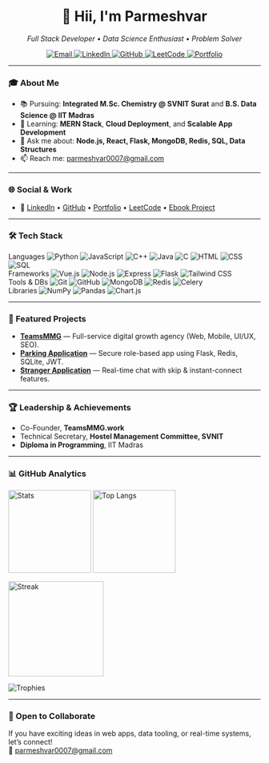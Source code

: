 
<h1 align="center">👋 Hii, I'm <b>Parmeshvar </b></h1>
<p align="center">
  <i>Full Stack Developer • Data Science Enthusiast • Problem Solver</i>
</p>

<p align="center">
  <a href="mailto:parmeshvar0007@gmail.com">
    <img alt="Email" src="https://img.shields.io/badge/Email-parmeshvar0007%40gmail.com-0A66C2?style=for-the-badge&logo=gmail&logoColor=white" />
  </a>
  <a href="https://www.linkedin.com/in/parmeshvar8/">
    <img alt="LinkedIn" src="https://img.shields.io/badge/LinkedIn-Parmeshvar%20Lal-0A66C2?style=for-the-badge&logo=linkedin&logoColor=white" />
  </a>
  <a href="https://github.com/PARMESHVAR8">
    <img alt="GitHub" src="https://img.shields.io/badge/GitHub-PARMESHVAR8-111111?style=for-the-badge&logo=github" />
  </a>
  <a href="https://leetcode.com/u/Parmeshvar_lal/">
    <img alt="LeetCode" src="https://img.shields.io/badge/LeetCode-Profile-F89F1B?style=for-the-badge&logo=leetcode&logoColor=white" />
  </a>
  <a href="https://teamsmmg.work/">
    <img alt="Portfolio" src="https://img.shields.io/badge/Portfolio-teamsmmg.work-16a34a?style=for-the-badge&logo=safari&logoColor=white" />
  </a>
</p>


---

### 🎓 About Me
- 📚 Pursuing: <b>Integrated M.Sc. Chemistry @ SVNIT Surat</b> and <b>B.S. Data Science @ IIT Madras</b>  
- 🌱 Learning: <b>MERN Stack</b>, <b>Cloud Deployment</b>, and <b>Scalable App Development</b>  
- 💬 Ask me about: <b>Node.js, React, Flask, MongoDB, Redis, SQL, Data Structures</b>  
- 📫 Reach me: <a href="mailto:parmeshvar0007@gmail.com">parmeshvar0007@gmail.com</a>  

---

### 🌐 Social & Work
- 🔗 <a href="https://www.linkedin.com/in/parmeshvar8/">LinkedIn</a> • <a href="https://github.com/PARMESHVAR8">GitHub</a> • <a href="https://teamsmmg.work/">Portfolio</a> • <a href="https://leetcode.com/u/Parmeshvar_lal/">LeetCode</a> • <a href="https://parmeshvar8.github.io/ebook_1/">Ebook Project</a>

---

### 🛠️ Tech Stack
<p>
   Languages 
  <img alt="Python" src="https://img.shields.io/badge/Python-3776AB?logo=python&logoColor=white&style=flat" />
  <img alt="JavaScript" src="https://img.shields.io/badge/JavaScript-FFD43B?logo=javascript&logoColor=111&style=flat" />
  <img alt="C++" src="https://img.shields.io/badge/C++-00599C?logo=cplusplus&logoColor=white&style=flat" />
  <img alt="Java" src="https://img.shields.io/badge/Java-ED8B00?logo=java&logoColor=white&style=flat" />
  <img alt="C" src="https://img.shields.io/badge/C-27338e?logo=c&logoColor=white&style=flat" />
  <img alt="HTML" src="https://img.shields.io/badge/HTML5-E34F26?logo=html5&logoColor=white&style=flat" />
  <img alt="CSS" src="https://img.shields.io/badge/CSS3-1572B6?logo=css3&logoColor=white&style=flat" />
  <img alt="SQL" src="https://img.shields.io/badge/SQL-003B57?logo=databricks&logoColor=white&style=flat" />
  <br/>
   Frameworks 
  <img alt="Vue.js" src="https://img.shields.io/badge/Vue.js-42b883?logo=vuedotjs&logoColor=white&style=flat" />
  <img alt="Node.js" src="https://img.shields.io/badge/Node.js-339933?logo=node.js&logoColor=white&style=flat" />
  <img alt="Express" src="https://img.shields.io/badge/Express-000000?logo=express&logoColor=white&style=flat" />
  <img alt="Flask" src="https://img.shields.io/badge/Flask-000000?logo=flask&logoColor=white&style=flat" />
  <img alt="Tailwind CSS" src="https://img.shields.io/badge/Tailwind-06B6D4?logo=tailwindcss&logoColor=white&style=flat" />
  <br/>
   Tools & DBs 
  <img alt="Git" src="https://img.shields.io/badge/Git-F05032?logo=git&logoColor=white&style=flat" />
  <img alt="GitHub" src="https://img.shields.io/badge/GitHub-181717?logo=github&logoColor=white&style=flat" />
  <img alt="MongoDB" src="https://img.shields.io/badge/MongoDB-47A248?logo=mongodb&logoColor=white&style=flat" />
  <img alt="Redis" src="https://img.shields.io/badge/Redis-DC382D?logo=redis&logoColor=white&style=flat" />
  <img alt="Celery" src="https://img.shields.io/badge/Celery-37814A?logo=celery&logoColor=white&style=flat" />
  <br/>
   Libraries 
  <img alt="NumPy" src="https://img.shields.io/badge/NumPy-013243?logo=numpy&logoColor=white&style=flat" />
  <img alt="Pandas" src="https://img.shields.io/badge/Pandas-150458?logo=pandas&logoColor=white&style=flat" />
  <img alt="Chart.js" src="https://img.shields.io/badge/Chart.js-FF6384?logo=chartdotjs&logoColor=white&style=flat" />
</p>

---

### 🚀 Featured Projects
- <b><a href="https://teamsmmg.work/">TeamsMMG</a></b> — Full-service digital growth agency (Web, Mobile, UI/UX, SEO).  
- <b><a href="https://github.com/PARMESHVAR8/parking_app">Parking Application</a></b> — Secure role-based app using Flask, Redis, SQLite, JWT.  
- <b><a href="https://strangers-app.vercel.app/">Stranger Application</a></b> — Real-time chat with skip & instant-connect features.  

---

### 🏆 Leadership & Achievements
- Co-Founder, <b>TeamsMMG.work</b>  
- Technical Secretary, <b>Hostel Management Committee, SVNIT</b>  
- <b>Diploma in Programming</b>, IIT Madras  

---

### 📊 GitHub Analytics
<p align="left">
  <img alt="Stats" height="165" src="https://github-readme-stats.vercel.app/api?username=PARMESHVAR8&show_icons=true&theme=radical" />
  <img alt="Top Langs" height="165" src="https://github-readme-stats.vercel.app/api/top-langs/?username=PARMESHVAR8&layout=compact&theme=radical" />
</p>

<p align="left">
  <img alt="Streak" height="190" src="https://streak-stats.demolab.com?user=PARMESHVAR8&theme=radical&date_format=j%20M%5B%20Y%5D" />
</p>

<p align="left">
  <img alt="Trophies" src="https://github-profile-trophy.vercel.app/?username=PARMESHVAR8&theme=dracula&no-frame=true&no-bg=true&margin-w=10" />
</p>

---

### 🤝 Open to Collaborate
If you have exciting ideas in web apps, data tooling, or real-time systems, let’s connect!  
📧 <a href="mailto:parmeshvar0007@gmail.com">parmeshvar0007@gmail.com</a>


